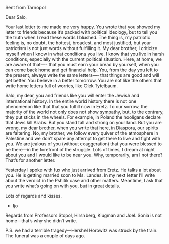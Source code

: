 Sent from Tarnopol

Dear Salo,

Your last letter to me made me very happy. You wrote that you showed my letter to friends because it’s packed with political ideology, but to tell you the truth when I read these words I blushed.  The thing is, my patriotic feeling is, no doubt, the hottest, broadest, and most justified, but your patriotism is not just words without fulfilling it. My dear brother, I criticize myself when I know in what conditions you live. I know that you live in harsh conditions, especially with the current political situation. Here, at home, we are aware of that—- that you must earn your bread by yourself, when you can come back home and get financial help.  You, from the day you left to the present, always write the same letters—- that things are good and will get better. You believe in a better tomorrow. You are not like the others that write home letters full of worries, like Olek Tytelbaum.

Salo, my dear, you and friends like you will enter the Jewish and international history. In the entire world history there is not one phenomenon like that that you fulfill now in Eretz. To our sorrow, the majority of the world not only does not show sympathy, but, to the contrary, they put sticks in the wheels. For example, in Poland the hooligans declare that Jews kill Arabs.  But you stand tall and strong on your land.  But you are wrong, my dear brother, when you write that here, in Diaspora, our spirits are faltering.  No, my brother, we follow every quiver of the atmosphere in Palestine and we don’t spare any attempt to get there to live and fight with you.  We are jealous of you (without exaggeration) that you were blessed to be there—in the forefront of the struggle.  Lots of times, I dream at night about you and I would like to be near you.  Why, temporarily, am I not there?  That’s for another letter.

Yesterday I spoke with fux who just arrived from Eretz.  He talks a lot about you.  He is getting married soon to Ms. Landes.  In my next letter I’ll write about the verdict in the Pshitik case and other matters.  Meantime, I ask that you write what’s going on with you, but in great details.

Lots of regards and kisses.  

- Ijo

Regards from Professors Stopol, Hirshberg, Klugman and Joel.  Sonia is not home—that’s why she didn’t write. 

P.S.  we had a terrible tragedy—Hershel Horowitz was struck by the train.  The funeral was a couple of days ago.